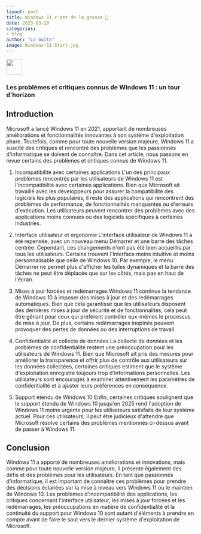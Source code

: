 ```yaml
---
layout: post
title: Windows 11 c'est de la grosse 💩
date: 2023-03-20
categories:
- blog
author: "La Guite"
image: Windows-11-Start.jpg
---
```


<img src="https://cdn.icon-icons.com/icons2/1488/PNG/512/5314-windows_102509.png" width="42">

### Les problèmes et critiques connus de Windows 11 : un tour d'horizon

## Introduction

Microsoft a lancé Windows 11 en 2021, apportant de nombreuses améliorations et fonctionnalités innovantes à son système d'exploitation phare. Toutefois, comme pour toute nouvelle version majeure, Windows 11 a suscité des critiques et rencontré des problèmes que les passionnés d'informatique se doivent de connaître. Dans cet article, nous passons en revue certains des problèmes et critiques connus de Windows 11.

1. Incompatibilité avec certaines applications
L'un des principaux problèmes rencontrés par les utilisateurs de Windows 11 est l'incompatibilité avec certaines applications. Bien que Microsoft ait travaillé avec les développeurs pour assurer la compatibilité des logiciels les plus populaires, il reste des applications qui rencontrent des problèmes de performance, de fonctionnalités manquantes ou d'erreurs d'exécution. Les utilisateurs peuvent rencontrer des problèmes avec des applications moins connues ou des logiciels spécifiques à certaines industries.

2. Interface utilisateur et ergonomie
L'interface utilisateur de Windows 11 a été repensée, avec un nouveau menu Démarrer et une barre des tâches centrée. Cependant, ces changements n'ont pas été bien accueillis par tous les utilisateurs. Certains trouvent l'interface moins intuitive et moins personnalisable que celle de Windows 10. Par exemple, le menu Démarrer ne permet plus d'afficher les tuiles dynamiques et la barre des tâches ne peut être déplacée que sur les côtés, mais pas en haut de l'écran.

3. Mises à jour forcées et redémarrages
Windows 11 continue la tendance de Windows 10 à imposer des mises à jour et des redémarrages automatiques. Bien que cela garantisse que les utilisateurs disposent des dernières mises à jour de sécurité et de fonctionnalités, cela peut être gênant pour ceux qui préfèrent contrôler eux-mêmes le processus de mise à jour. De plus, certains redémarrages inopinés peuvent provoquer des pertes de données ou des interruptions de travail.

4. Confidentialité et collecte de données
La collecte de données et les problèmes de confidentialité restent une préoccupation pour les utilisateurs de Windows 11. Bien que Microsoft ait pris des mesures pour améliorer la transparence et offrir plus de contrôle aux utilisateurs sur les données collectées, certaines critiques estiment que le système d'exploitation enregistre toujours trop d'informations personnelles. Les utilisateurs sont encouragés à examiner attentivement les paramètres de confidentialité et à ajuster leurs préférences en conséquence.

5. Support étendu de Windows 10
Enfin, certaines critiques soulignent que le support étendu de Windows 10 jusqu'en 2025 rend l'adoption de Windows 11 moins urgente pour les utilisateurs satisfaits de leur système actuel. Pour ces utilisateurs, il peut être judicieux d'attendre que Microsoft résolve certains des problèmes mentionnés ci-dessus avant de passer à Windows 11.

## Conclusion

Windows 11 a apporté de nombreuses améliorations et innovations, mais comme pour toute nouvelle version majeure, il présente également des défis et des problèmes pour les utilisateurs. En tant que passionnés d'informatique, il est important de connaître ces problèmes pour prendre des décisions éclairées sur la mise à niveau vers Windows 11 ou le maintien de Windows 10. Les problèmes d'incompatibilité des applications, les critiques concernant l'interface utilisateur, les mises à jour forcées et les redémarrages, les préoccupations en matière de confidentialité et la continuité du support pour Windows 10 sont autant d'éléments à prendre en compte avant de faire le saut vers le dernier système d'exploitation de Microsoft.